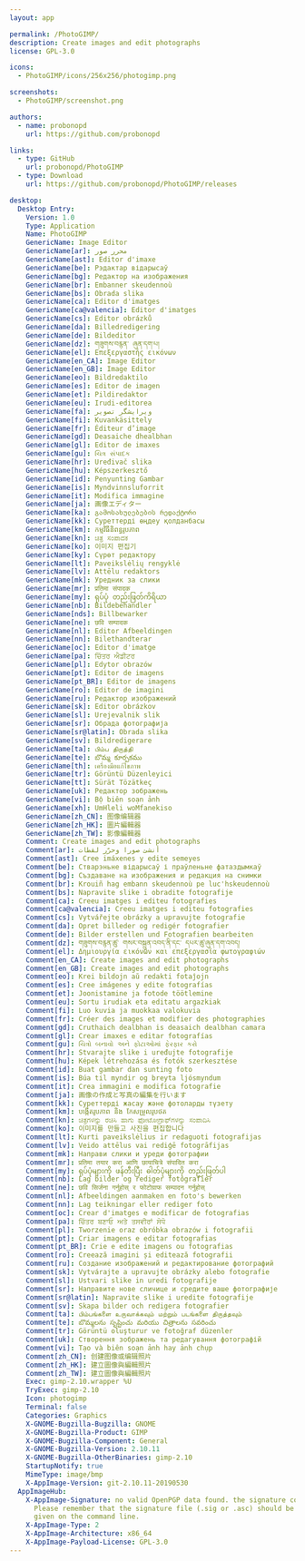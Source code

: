 ```yaml
---
layout: app

permalink: /PhotoGIMP/
description: Create images and edit photographs
license: GPL-3.0

icons:
  - PhotoGIMP/icons/256x256/photogimp.png

screenshots:
  - PhotoGIMP/screenshot.png

authors:
  - name: probonopd
    url: https://github.com/probonopd

links:
  - type: GitHub
    url: probonopd/PhotoGIMP
  - type: Download
    url: https://github.com/probonopd/PhotoGIMP/releases

desktop:
  Desktop Entry:
    Version: 1.0
    Type: Application
    Name: PhotoGIMP
    GenericName: Image Editor
    GenericName[ar]: محرر صور
    GenericName[ast]: Editor d'imaxe
    GenericName[be]: Рэдактар відарысаў
    GenericName[bg]: Редактор на изображения
    GenericName[br]: Embanner skeudennoù
    GenericName[bs]: Obrada slika
    GenericName[ca]: Editor d'imatges
    GenericName[ca@valencia]: Editor d'imatges
    GenericName[cs]: Editor obrázků
    GenericName[da]: Billedredigering
    GenericName[de]: Bildeditor
    GenericName[dz]: གཟུགས་བརྙན་ ཞུན་དག་པ།
    GenericName[el]: Επεξεργαστής εικόνων
    GenericName[en_CA]: Image Editor
    GenericName[en_GB]: Image Editor
    GenericName[eo]: Bildredaktilo
    GenericName[es]: Editor de imagen
    GenericName[et]: Pildiredaktor
    GenericName[eu]: Irudi-editorea
    GenericName[fa]: ویرایشگر تصویر
    GenericName[fi]: Kuvankäsittely
    GenericName[fr]: Éditeur d’image
    GenericName[gd]: Deasaiche dhealbhan
    GenericName[gl]: Editor de imaxes
    GenericName[gu]: ચિત્ર સંપાદક
    GenericName[hr]: Uređivač slika
    GenericName[hu]: Képszerkesztő
    GenericName[id]: Penyunting Gambar
    GenericName[is]: Myndvinnsluforrit
    GenericName[it]: Modifica immagine
    GenericName[ja]: 画像エディター
    GenericName[ka]: გამოსახულებების რედაქტორი
    GenericName[kk]: Суреттерді өңдеу қолданбасы
    GenericName[km]: កម្មវិធី​និពន្ធ​រូបភាព
    GenericName[kn]: ಚಿತ್ರ ಸಂಪಾದಕ
    GenericName[ko]: 이미지 편집기
    GenericName[ky]: Сүрөт редактору
    GenericName[lt]: Paveikslėlių rengyklė
    GenericName[lv]: Attēlu redaktors
    GenericName[mk]: Уредник за слики
    GenericName[mr]: प्रतिमा संपादक
    GenericName[my]: ရုပ်ပုံ တည်းဖြတ်ကိရိယာ
    GenericName[nb]: Bildebehandler
    GenericName[nds]: Billbewarker
    GenericName[ne]: छवि सम्पादक
    GenericName[nl]: Editor Afbeeldingen
    GenericName[nn]: Bilethandterar
    GenericName[oc]: Editor d'imatge
    GenericName[pa]: ਚਿੱਤਰ ਐਡੀਟਰ
    GenericName[pl]: Edytor obrazów
    GenericName[pt]: Editor de imagens
    GenericName[pt_BR]: Editor de imagens
    GenericName[ro]: Editor de imagini
    GenericName[ru]: Редактор изображений
    GenericName[sk]: Editor obrázkov
    GenericName[sl]: Urejevalnik slik
    GenericName[sr]: Обрада фотографија
    GenericName[sr@latin]: Obrada slika
    GenericName[sv]: Bildredigerare
    GenericName[ta]: பிம்ப திருத்தி
    GenericName[te]: బొమ్మ కూర్పకము
    GenericName[th]: เครื่องมือแก้ไขภาพ
    GenericName[tr]: Görüntü Düzenleyici
    GenericName[tt]: Sürät Tözätkeç
    GenericName[uk]: Редактор зображень
    GenericName[vi]: Bộ biên soạn ảnh
    GenericName[xh]: UmHleli woMfanekiso
    GenericName[zh_CN]: 图像编辑器
    GenericName[zh_HK]: 圖片編輯器
    GenericName[zh_TW]: 影像編輯器
    Comment: Create images and edit photographs
    Comment[ar]: أنشئ صورا وحرّر لقطات
    Comment[ast]: Cree imáxenes y edite semeyes
    Comment[be]: Стварэньне відарысаў і праўленьне фатаздымкаў
    Comment[bg]: Създаване на изображения и редакция на снимки
    Comment[br]: Krouiñ hag embann skeudennoù pe luc'hskeudennoù
    Comment[bs]: Napravite slike i obradite fotografije
    Comment[ca]: Creeu imatges i editeu fotografies
    Comment[ca@valencia]: Creeu imatges i editeu fotografies
    Comment[cs]: Vytvářejte obrázky a upravujte fotografie
    Comment[da]: Opret billeder og redigér fotografier
    Comment[de]: Bilder erstellen und Fotografien bearbeiten
    Comment[dz]: གཟུགས་བརྙན་ཚུ་ གསར་བསྐྲུན་འབད་ནི་དང་ དཔར་ཚུ་ཞུན་དག་འབད།
    Comment[el]: Δημιουργία εικόνων και επεξεργασία φωτογραφιών
    Comment[en_CA]: Create images and edit photographs
    Comment[en_GB]: Create images and edit photographs
    Comment[eo]: Krei bildojn aŭ redakti fotaĵojn
    Comment[es]: Cree imágenes y edite fotografías
    Comment[et]: Joonistamine ja fotode töötlemine
    Comment[eu]: Sortu irudiak eta editatu argazkiak
    Comment[fi]: Luo kuvia ja muokkaa valokuvia
    Comment[fr]: Créer des images et modifier des photographies
    Comment[gd]: Cruthaich dealbhan is deasaich dealbhan camara
    Comment[gl]: Crear imaxes e editar fotografías
    Comment[gu]: ચિત્રો બનાવો અને ફોટાઓમાં ફેરફાર કરો
    Comment[hr]: Stvarajte slike i uređujte fotografije
    Comment[hu]: Képek létrehozása és fotók szerkesztése
    Comment[id]: Buat gambar dan sunting foto
    Comment[is]: Búa til myndir og breyta ljósmyndum
    Comment[it]: Crea immagini e modifica fotografie
    Comment[ja]: 画像の作成と写真の編集を行います
    Comment[kk]: Суреттерді жасау және фотоларды түзету
    Comment[km]: បង្កើត​រូបភាព និង កែសម្រួល​រូបថត
    Comment[kn]: ಚಿತ್ರಗಳನ್ನು ರಚಿಸಿ ಹಾಗು ಫೋಟೋಗ್ರಾಫ್‌ಗಳನ್ನು ಸಂಪಾದಿಸಿ
    Comment[ko]: 이미지를 만들고 사진을 편집합니다
    Comment[lt]: Kurti paveikslėlius ir redaguoti fotografijas
    Comment[lv]: Veido attēlus vai rediģē fotogrāfijas
    Comment[mk]: Направи слики и уреди фотографии
    Comment[mr]: प्रतिमा तयार करा आणि छायाचित्रे संपादित करा
    Comment[my]: ရုပ်ပုံများကို ဖန်တီးပြီး ဓါတ်ပုံများကို တည်းဖြတ်ပါ
    Comment[nb]: Lag bilder og rediger fotografier
    Comment[ne]: छवि सिर्जना गर्नुहोस् र फोटोग्राफ सम्पादन गर्नुहोस्
    Comment[nl]: Afbeeldingen aanmaken en foto's bewerken
    Comment[nn]: Lag teikningar eller rediger foto
    Comment[oc]: Crear d'imatges e modificar de fotografias
    Comment[pa]: ਚਿੱਤਰ ਬਣਾਓ ਅਤੇ ਤਸਵੀਰਾਂ ਸੋਧੋ
    Comment[pl]: Tworzenie oraz obróbka obrazów i fotografii
    Comment[pt]: Criar imagens e editar fotografias
    Comment[pt_BR]: Crie e edite imagens ou fotografias
    Comment[ro]: Creează imagini și editează fotografii
    Comment[ru]: Создание изображений и редактирование фотографий
    Comment[sk]: Vytvárajte a upravujte obrázky alebo fotografie
    Comment[sl]: Ustvari slike in uredi fotografije
    Comment[sr]: Направите нове сличице и средите ваше фотографије
    Comment[sr@latin]: Napravite slike i uredite fotografije
    Comment[sv]: Skapa bilder och redigera fotografier
    Comment[ta]: பிம்பங்களை உருவாக்கவும் மற்றும் படங்களை திருத்தவும்
    Comment[te]: బొమ్మలను సృష్టించు మరియు చిత్రాలను సవరించు
    Comment[tr]: Görüntü oluşturur ve fotoğraf düzenler
    Comment[uk]: Створення зображень та редагування фотографій
    Comment[vi]: Tạo và biên soạn ảnh hay ảnh chụp
    Comment[zh_CN]: 创建图像或编辑照片
    Comment[zh_HK]: 建立圖像與編輯照片
    Comment[zh_TW]: 建立圖像與編輯照片
    Exec: gimp-2.10.wrapper %U
    TryExec: gimp-2.10
    Icon: photogimp
    Terminal: false
    Categories: Graphics
    X-GNOME-Bugzilla-Bugzilla: GNOME
    X-GNOME-Bugzilla-Product: GIMP
    X-GNOME-Bugzilla-Component: General
    X-GNOME-Bugzilla-Version: 2.10.11
    X-GNOME-Bugzilla-OtherBinaries: gimp-2.10
    StartupNotify: true
    MimeType: image/bmp
    X-AppImage-Version: git-2.10.11-20190530
  AppImageHub:
    X-AppImage-Signature: no valid OpenPGP data found. the signature could not be verified.
      Please remember that the signature file (.sig or .asc) should be the first file
      given on the command line.
    X-AppImage-Type: 2
    X-AppImage-Architecture: x86_64
    X-AppImage-Payload-License: GPL-3.0
---
```

